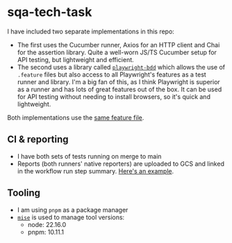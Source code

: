 # sqa-tech-task

I have included two separate implementations in this repo:

- The first uses the Cucumber runner, Axios for an HTTP client and Chai for the assertion library. Quite a well-worn JS/TS Cucumber setup for API testing, but lightweight and efficient.
- The second uses a library called [`playwright-bdd`](https://github.com/vitalets/playwright-bdd) which allows the use of `.feature` files but also access to all Playwright's features as a test runner and library. I'm a big fan of this, as I think Playwright is superior as a runner and has lots of great features out of the box. It can be used for API testing without needing to install browsers, so it's quick and lightweight.

Both implementations use the [same feature file](./src/features/agify.feature).

## CI & reporting

- I have both sets of tests running on merge to main
- Reports (both runners' native reporters) are uploaded to GCS and linked in the workflow run step summary. [Here's an example](https://github.com/JamieSBarr/sqa-tech-task/actions/runs/18504350599).

## Tooling

- I am using `pnpm` as a package manager
- [`mise`](https://mise.jdx.dev/) is used to manage tool versions:
  - node: 22.16.0
  - pnpm: 10.11.1
